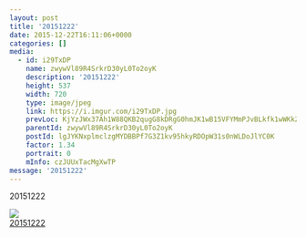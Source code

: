 ```yaml
---
layout: post
title: '20151222' 
date: 2015-12-22T16:11:06+0000 
categories: [] 
media:
  - id: i29TxDP
    name: zwywVl89R4SrkrD30yL0To2oyK
    description: '20151222'   
    height: 537
    width: 720
    type: image/jpeg
    link: https://i.imgur.com/i29TxDP.jpg
    prevLoc: KjYzJWx37Ah1W88QKB2qugG8kDRgG0hmJK1wB15VFYMmPJvBLkfk1wWKkZkOIBG14wRQ09IvVJKgMyXRFJlLB30539cKYMMwJGVVi4YEyXJ2N2cl6gyG7zL2fRoGgZM67pc48G0gPXZwTnLAklj9nOC7nvEgLxO5cRqV3xEEL2fO0r2pN66MhXyvWJXvvNHLYO34R5Rzt0ng9N0m0YHRgxg0J21xh9ymBQEXN8t7EZYXAY0AIxgML8WMZ0FAgw2lD5Qw
    parentId: zwywVl89R4SrkrD30yL0To2oyK
    postId: lgJYKNxplmclzgMYDBBPf7G3Z1kv95hkyRDOpW31s0nWLDoJlYC0K
    factor: 1.34
    portrait: 0
    mInfo: czJUUxTacMgXwTP
message: '20151222'  
---
```


20151222


[//]: #media:  
<a href="https://i.imgur.com/i29TxDP.jpg"><img class="postImage" src="https://i.imgur.com/i29TxDPh.jpg" />  
20151222  
 </a>   
